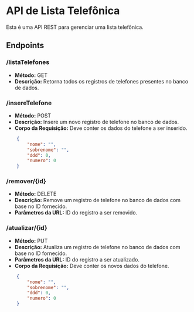 # API de Lista Telefônica

Esta é uma API REST para gerenciar uma lista telefônica.

## Endpoints

### /listaTelefones
- **Método:** GET
- **Descrição:** Retorna todos os registros de telefones presentes no banco de dados.

### /insereTelefone
- **Método:** POST
- **Descrição:** Insere um novo registro de telefone no banco de dados.
- **Corpo da Requisição:** Deve conter os dados do telefone a ser inserido.
```json
    {
        "nome": "",
        "sobrenome": "",
        "ddd": 0,
        "numero": 0
    }
```

### /remover/{id}
- **Método:** DELETE
- **Descrição:** Remove um registro de telefone no banco de dados com base no ID fornecido.
- **Parâmetros da URL:** ID do registro a ser removido.

### /atualizar/{id}
- **Método:** PUT
- **Descrição:** Atualiza um registro de telefone no banco de dados com base no ID fornecido.
- **Parâmetros da URL:** ID do registro a ser atualizado.
- **Corpo da Requisição:** Deve conter os novos dados do telefone.
```json
    {
        "nome": "",
        "sobrenome": "",
        "ddd": 0,
        "numero": 0
    }
```

